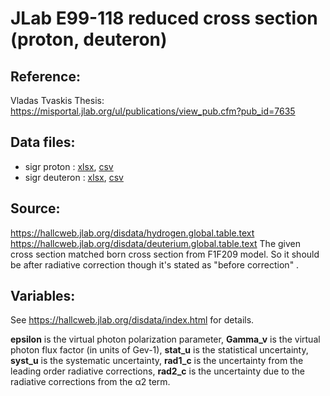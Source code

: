 # JLab E99-118 reduced cross section (proton, deuteron)

## Reference: 
Vladas Tvaskis Thesis: https://misportal.jlab.org/ul/publications/view_pub.cfm?pub_id=7635

## Data files: 
  * sigr proton     : [xlsx](../data/JAM/10052.xlsx), [csv](../data/JAM/csv/10052.csv)   
  * sigr deuteron   : [xlsx](../data/JAM/10053.xlsx), [csv](../data/JAM/csv/10053.csv)   

## Source:
https://hallcweb.jlab.org/disdata/hydrogen.global.table.text
https://hallcweb.jlab.org/disdata/deuterium.global.table.text
The given cross section matched born cross section from F1F209 model. So it should be after radiative correction though it's stated as "before correction" .


## Variables:
See https://hallcweb.jlab.org/disdata/index.html for details.

__epsilon__ is the virtual photon polarization parameter,
__Gamma_v__ is the virtual photon flux factor (in units of Gev-1),
__stat_u__ is the statistical uncertainty,
__syst_u__ is the systematic uncertainty,
__rad1_c__ is the uncertainty from the leading order radiative corrections,
__rad2_c__ is the uncertainty due to the radiative corrections from the α2 term.



